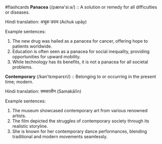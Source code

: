 #flashcards
**Panacea** (/pænə'siːə/) :: A solution or remedy for all difficulties or diseases.

Hindi translation: अचूक उपाय (Achuk upāy)

Example sentences:

1.  The new drug was hailed as a panacea for cancer, offering hope to patients worldwide.
2.  Education is often seen as a panacea for social inequality, providing opportunities for upward mobility.
3.  While technology has its benefits, it is not a panacea for all societal problems.


**Contemporary** (/kən'tɛmpərɛri/) :: Belonging to or occurring in the present time; modern.

Hindi translation: समकालीन (Samakālīn)

Example sentences:

1.  The museum showcased contemporary art from various renowned artists.
2.  The film depicted the struggles of contemporary society through its realistic storyline.
3.  She is known for her contemporary dance performances, blending traditional and modern movements seamlessly.

